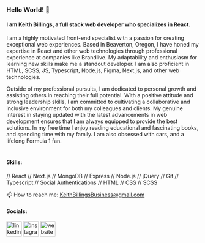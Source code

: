 ### Hello World! 👋
#### I am Keith Billings, a full stack web developer who specializes in React. 

I am a highly motivated front-end specialist with a passion for creating exceptional web experiences. Based in Beaverton, Oregon, I have honed my expertise in React and other web technologies through professional experience at companies like Brandlive. My adaptability and enthusiasm for learning new skills make me a standout developer. I am also proficient in  HTML, SCSS, JS, Typescript, Node.js, Figma, Next.js, and other web technologies.

Outside of my professional pursuits, I am dedicated to personal growth and assisting others in reaching their full potential. With a positive attitude and strong leadership skills, I am committed to cultivating a collaborative and inclusive environment for both my colleagues and clients. My genuine interest in staying updated with the latest advancements in web development ensures that I am always equipped to provide the best solutions. In my free time I enjoy reading educational and fascinating books, and spending time with my family. I am also obsessed with cars, and a lifelong Formula 1 fan.

#

#### Skills: 
// React // Next.js // MongoDB // Express // Node.js // jQuery // Git // Typescript // Social Authentications // HTML // CSS // SCSS

📫 How to reach me: KeithBillingsBusiness@gmail.com 

#### Socials: 
[<img src='https://www.iconfinder.com/icons/4362961/download/svg/512' alt='linkedin' height='40'>](https://www.linkedin.com/in/keithbillings/)  [<img src='https://www.iconfinder.com/icons/386648/download/svg/512' alt='instagram' height='40'>](https://www.instagram.com/CowboyKeithBop/) [<img src='https://www.iconfinder.com/icons/5882204/download/svg/512' alt='website' height='40'>](https://keithbillings.com/)  


<!--- ![GitHub stats](https://github-readme-stats.vercel.app/api?username=KeithBillings&show_icons=true) -->
